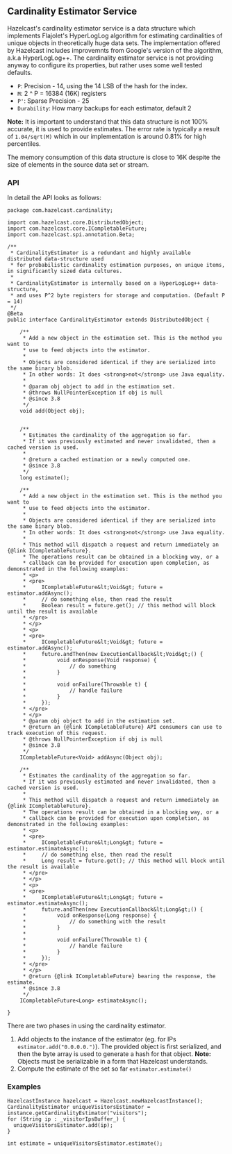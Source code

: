 

## Cardinality Estimator Service

Hazelcast's cardinality estimator service is a data structure which implements Flajolet's HyperLogLog algorithm for estimating cardinalities of unique objects in theoretically huge data sets.
The implementation offered by Hazelcast includes improvemnts from Google's version of the algorithm, a.k.a HyperLogLog++.
The cardinality estimator service is not providing anyway to configure its properties, but rather uses some well tested defaults.

- `P`: Precision - 14, using the 14 LSB of the hash for the index.
- `M`: 2 ^ P = 16384 (16K) registers
- `P'`: Sparse Precision - 25
- `Durability`: How many backups for each estimator, default 2

**Note:** It is important to understand that this data structure is not 100% accurate, it is used to provide estimates. The error rate is typically a result of `1.04/sqrt(M)`
which in our implementation is around 0.81% for high percentiles.

The memory consumption of this data structure is close to 16K despite the size of elements in the source data set or stream.

### API

In detail the API looks as follows:

```
package com.hazelcast.cardinality;

import com.hazelcast.core.DistributedObject;
import com.hazelcast.core.ICompletableFuture;
import com.hazelcast.spi.annotation.Beta;

/**
 * CardinalityEstimator is a redundant and highly available distributed data-structure used
 * for probabilistic cardinality estimation purposes, on unique items, in significantly sized data cultures.
 *
 * CardinalityEstimator is internally based on a HyperLogLog++ data-structure,
 * and uses P^2 byte registers for storage and computation. (Default P = 14)
 */
@Beta
public interface CardinalityEstimator extends DistributedObject {

    /**
     * Add a new object in the estimation set. This is the method you want to
     * use to feed objects into the estimator.
     *
     * Objects are considered identical if they are serialized into the same binary blob.
     * In other words: It does <strong>not</strong> use Java equality.
     *
     * @param obj object to add in the estimation set.
     * @throws NullPointerException if obj is null
     * @since 3.8
     */
    void add(Object obj);


    /**
     * Estimates the cardinality of the aggregation so far.
     * If it was previously estimated and never invalidated, then a cached version is used.
     *
     * @return a cached estimation or a newly computed one.
     * @since 3.8
     */
    long estimate();

    /**
     * Add a new object in the estimation set. This is the method you want to
     * use to feed objects into the estimator.
     *
     * Objects are considered identical if they are serialized into the same binary blob.
     * In other words: It does <strong>not</strong> use Java equality.
     *
     * This method will dispatch a request and return immediately an {@link ICompletableFuture}.
     * The operations result can be obtained in a blocking way, or a
     * callback can be provided for execution upon completion, as demonstrated in the following examples:
     * <p>
     * <pre>
     *     ICompletableFuture&lt;Void&gt; future = estimator.addAsync();
     *     // do something else, then read the result
     *     Boolean result = future.get(); // this method will block until the result is available
     * </pre>
     * </p>
     * <p>
     * <pre>
     *     ICompletableFuture&lt;Void&gt; future = estimator.addAsync();
     *     future.andThen(new ExecutionCallback&lt;Void&gt;() {
     *          void onResponse(Void response) {
     *              // do something
     *          }
     *
     *          void onFailure(Throwable t) {
     *              // handle failure
     *          }
     *     });
     * </pre>
     * </p>
     * @param obj object to add in the estimation set.
     * @return an {@link ICompletableFuture} API consumers can use to track execution of this request.
     * @throws NullPointerException if obj is null
     * @since 3.8
     */
    ICompletableFuture<Void> addAsync(Object obj);

    /**
     * Estimates the cardinality of the aggregation so far.
     * If it was previously estimated and never invalidated, then a cached version is used.
     *
     * This method will dispatch a request and return immediately an {@link ICompletableFuture}.
     * The operations result can be obtained in a blocking way, or a
     * callback can be provided for execution upon completion, as demonstrated in the following examples:
     * <p>
     * <pre>
     *     ICompletableFuture&lt;Long&gt; future = estimator.estimateAsync();
     *     // do something else, then read the result
     *     Long result = future.get(); // this method will block until the result is available
     * </pre>
     * </p>
     * <p>
     * <pre>
     *     ICompletableFuture&lt;Long&gt; future = estimator.estimateAsync();
     *     future.andThen(new ExecutionCallback&lt;Long&gt;() {
     *          void onResponse(Long response) {
     *              // do something with the result
     *          }
     *
     *          void onFailure(Throwable t) {
     *              // handle failure
     *          }
     *     });
     * </pre>
     * </p>
     * @return {@link ICompletableFuture} bearing the response, the estimate.
     * @since 3.8
     */
    ICompletableFuture<Long> estimateAsync();

}
```

There are two phases in using the cardinality estimator.

1. Add objects to the instance of the estimator (eg. for IPs `estimator.add("0.0.0.0.")`).
The provided object is first serialized, and then the byte array is used to generate a hash for that object.
**Note:** Objects must be serializable in a form that Hazelcast understands.
2. Compute the estimate of the set so far `estimator.estimate()`

### Examples


```
HazelcastInstance hazelcast = Hazelcast.newHazelcastInstance();
CardinalityEstimator uniqueVisitorsEstimator = instance.getCardinalityEstimator("visitors");
for (String ip : _visitorIpsBuffer_) {
  uniqueVisitorsEstimator.add(ip);
}

int estimate = uniqueVisitorsEstimator.estimate();
```
